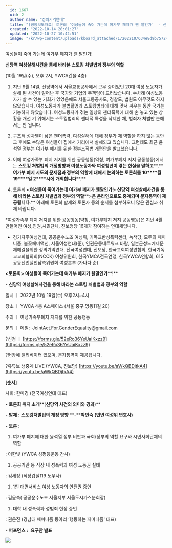 ```yaml
---
  id: 1667
  uid: 2
  author_name: "정의기억연대"
  title: "[공동보도자료] 토론회 ‘여성들이 죽어 가는데 여가부 폐지가 웬 말인가’  - 신당역 여성살해사건을 통해 바라본 스토킹 처벌법과 정부의 역할(10월 19일(수), 오후 2시 YWCA건물 4층)"
  created: "2022-10-14 20:01:27"
  updated: "2022-10-27 10:42:51"
  image: "/kr/wp-content/uploads/kboard_attached/1/202210/634e8d9b757242544338.jpg"
---
```

여성들이 죽어 가는데 여가부 폐지가 웬 말인가!

**신당역 여성살해사건을 통해 바라본 스토킹 처벌법과 정부의 역할**

(10월 19일(수), 오후 2시, YWCA건물 4층)

1.  지난 9월 14일, 신당역에서 서울교통공사에서 근무 중이었던 20대 여성 노동자가 살해 된 사건이 일어난 후 국가와 기업의 무책임이 드러났습니다. 수차례 여성노동자가 살 수 있는 기회가 있었음에도 서울교통공사도, 경찰도, 법원도 아무것도 하지 않았습니다. 여성노동자가 불법촬영과 스토킹범죄에 대해 맞서 싸우는 동안 국가는 기능하지 않았습니다. 여성노동자가 겪는 일상의 젠더폭력에 대해 손 놓고 있는 상황을 개선 기 위해서는 스토킹범죄의 젠더적 특성을 삭제한 채, 범죄자 처벌만 논해서는 안 됩니다.
2.  구조적 성차별이 낳은 젠더폭력, 여성살해에 대해 정부가 제 역할을 하지 않는 동안 그 후에도 수많은 여성들이 집에서 거리에서 살해되고 있습니다. 그런데도 최근 윤석열 정부는 여가부 폐지를 위한 정부조직법 개편안을 발표했습니다.
3.  이에 여성가족부 폐지 저지를 위한 공동행동(약칭, 여가부폐지 저지 공동행동)에서는 **스토킹 처벌법의 개정방향과 여성노동자와 여성청년이 겪는 현실을 말하고****,** **여가부 폐지 시도의 문제점과 정부의 역할에 대해서 논의하는 토론회를** **10****월** **19****일** **2****시에** **개최합니다****.**

1.  토론회 **<****여성들이 죽어가는데 여가부 폐지가 웬말인가****!-** **신당역 여성살해사건을 통해 바라본 스토킹 처벌법과 정부의 역할****\>****은** **온라인으로도 중계되며 문자통역이 제공됩니다****.** 아래에 토론회 발제와 토론자 등의 순서를 첨부하오니 많은 관심과 취재 바랍니다.

\*여성가족부 폐지 저지를 위한 공동행동(약칭, 여가부폐지 저지 공동행동)은 지난 4월 만들어진 여성,인권,시민단체, 진보정당 16개가 참여하는 연대체입니다.

- 경기자주여성연대, 공공운수노조 여성위, 기독교반성폭력센터, 녹색당, 모두의 페미니즘, 불꽃페미액션, 서울여성연대(준), 인권운동네트워크 바람, 일본군성노예제문제해결을위한 정의기억연대, 전국여성연대, 진보당, 한국교회여성연합회, 한국기독교교회협의회(NCCK) 여성위원회, 한국YMCA전국연맹, 한국YWCA연합회, 615공동선언실천남측위원회 여성본부 (가나다 순)

**<****토론회****\>** **여성들이 죽어가는데 여가부 폐지가 웬말인가****!**

**\-** **신당역 여성살해사건을 통해 바라본 스토킹 처벌법과 정부의 역할** 

일시 ㅣ 2022년 10월 19일(수) 오후2시~4시

장소 ㅣ YWCA 4층 A스페이스 (서울 중구 명동11길 20)

주최 ㅣ 여성가족부폐지 저지를 위한 공동행동

문의 ㅣ 메일:  JointAct.For.[GenderEquality@gmail.com](mailto:GenderEquality@gmail.com)

?신청 ㅣ [https://forms.gle/52eRo36YeUaiKxzz9](https://forms.gle/52eRo36YeUaiKxzz9)

?현장에 엘리베이터 있으며, 문자통역이 제공됩니다.

?유튜브 생중계 LIVE (YWCA, 진보당) [https://youtu.be/aWkQBDjtkA4](https://youtu.be/aWkQBDjtkA4)

**\[****순서****\]**

사회: 한미경 (전국여성연대 대표)

**\-** **토론회 취지 소개****(****신당역 사건의 의미와 경과****)** 

**\-** **발제** **:** **스토킹처벌법의 개정 방향** **\-****박인숙** **(****민변 여성위 변호사****)**

**\-** **토론** **:** 

1.  여가부 폐지에 대한 윤석열 정부 비판과 국회/정부의 역할 요구와 시민사회단체의 역할

: 이한빛 (YWCA 성평등운동 간사)

1.  공공기관 등 직장 내 성폭력과 여성 노동권 실태

: 김세정 (직장갑질119 노무사)

1.  1인 대면서비스 여성 노동자의 안전권 증언

: 김윤숙( 공공운수노조 서울지부 서울도시가스분회장)

1.  대학 내 성폭력과 성범죄 현장 증언

: 권은진 (경남대 페미니즘 동아리 ‘행동하는 페미니즘' 대표)

**\-** **퍼포먼스** **:**  **요구안 발표**

**![](/kr/wp-content/uploads/kboard_attached/1/202210/634e8d9b757242544338.jpg)**